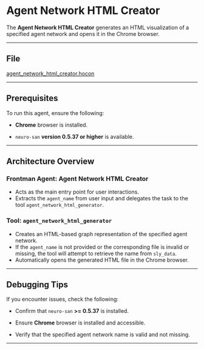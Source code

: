 # Agent Network HTML Creator

The **Agent Network HTML Creator** generates an HTML visualization of a specified agent network and opens it in the Chrome browser.

---

## File

[agent_network_html_creator.hocon](../../registries/agent_network_html_creator.hocon)

---

## Prerequisites

To run this agent, ensure the following:

- **Chrome** browser is installed.

- `neuro-san` **version 0.5.37 or higher** is available.

---

## Architecture Overview

### Frontman Agent: **Agent Network HTML Creator**
- Acts as the main entry point for user interactions.
- Extracts the `agent_name` from user input and delegates the task to the tool `agent_network_html_generator`.

### Tool: `agent_network_html_generator`
- Creates an HTML-based graph representation of the specified agent network.
- If the `agent_name` is not provided or the corresponding file is invalid or missing, the tool will attempt to retrieve the name from `sly_data`.
- Automatically opens the generated HTML file in the Chrome browser.

---

## Debugging Tips

If you encounter issues, check the following:

- Confirm that `neuro-san` **>= 0.5.37** is installed.

- Ensure **Chrome** browser is installed and accessible.

- Verify that the specified agent network name is valid and not missing.

---
